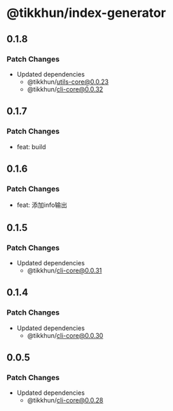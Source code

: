 # @tikkhun/index-generator

## 0.1.8

### Patch Changes

- Updated dependencies
  - @tikkhun/utils-core@0.0.23
  - @tikkhun/cli-core@0.0.32

## 0.1.7

### Patch Changes

- feat: build

## 0.1.6

### Patch Changes

- feat: 添加info输出

## 0.1.5

### Patch Changes

- Updated dependencies
  - @tikkhun/cli-core@0.0.31

## 0.1.4

### Patch Changes

- Updated dependencies
  - @tikkhun/cli-core@0.0.30

## 0.0.5

### Patch Changes

- Updated dependencies
  - @tikkhun/cli-core@0.0.28
